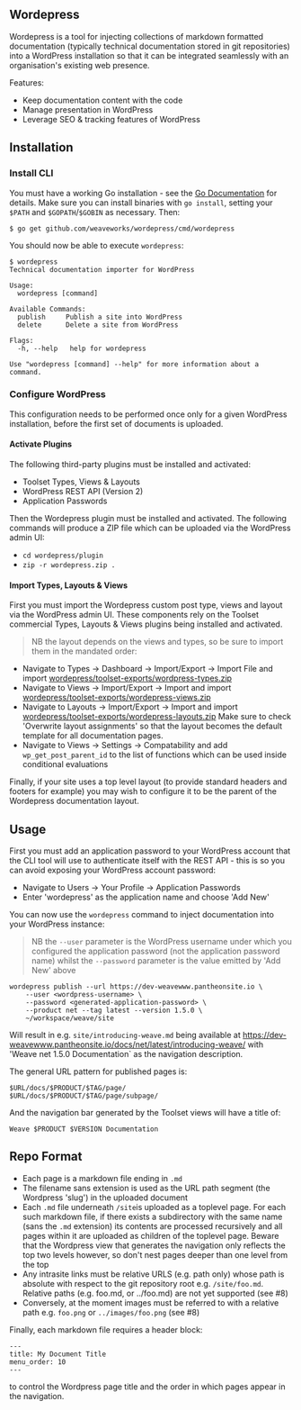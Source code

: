 ## Wordepress

Wordepress is a tool for injecting collections of markdown formatted
documentation (typically technical documentation stored in git repositories)
into a WordPress installation so that it can be integrated seamlessly with an
organisation's existing web presence.

Features:

* Keep documentation content with the code
* Manage presentation in WordPress
* Leverage SEO & tracking features of WordPress

## Installation

### Install CLI

You must have a working Go installation - see the
[Go Documentation](https://golang.org/doc/install) for details. Make
sure you can install binaries with `go install`, setting your `$PATH`
and `$GOPATH`/`$GOBIN` as necessary. Then:

    $ go get github.com/weaveworks/wordepress/cmd/wordepress

You should now be able to execute `wordepress`:

```
$ wordepress
Technical documentation importer for WordPress

Usage:
  wordepress [command]

Available Commands:
  publish     Publish a site into WordPress
  delete      Delete a site from WordPress

Flags:
  -h, --help   help for wordepress

Use "wordepress [command] --help" for more information about a command.
```

### Configure WordPress

This configuration needs to be performed once only for a given
WordPress installation, before the first set of documents is uploaded.

#### Activate Plugins

The following third-party plugins must be installed and activated:

* Toolset Types, Views & Layouts
* WordPress REST API (Version 2)
* Application Passwords

Then the Wordepress plugin must be installed and activated. The
following commands will produce a ZIP file which can be uploaded via
the WordPress admin UI:

* `cd wordepress/plugin`
* `zip -r wordepress.zip .`

#### Import Types, Layouts & Views

First you must import the Wordepress custom post type, views and
layout via the WordPress admin UI. These components rely on the Toolset
commercial Types, Layouts & Views plugins being installed and
activated.

> NB the layout depends on the views and types, so be sure to import
> them in the mandated order:

* Navigate to Types -> Dashboard -> Import/Export -> Import File and import
  [wordepress/toolset-exports/wordpress-types.zip](toolset-exports/wordepress-types.zip)
* Navigate to Views -> Import/Export -> Import and import
  [wordepress/toolset-exports/wordepress-views.zip](toolset-exports/wordepress-views.zip)
* Navigate to Layouts -> Import/Export -> Import and import
  [wordepress/toolset-exports/wordepress-layouts.zip](toolset-exports/wordepress-layouts.zip)
  Make sure to check 'Overwrite layout assignments' so that the layout
  becomes the default template for all documentation pages.
* Navigate to Views -> Settings -> Compatability and add
  `wp_get_post_parent_id` to the list of functions which can be used
  inside conditional evaluations

Finally, if your site uses a top level layout (to provide standard
headers and footers for example) you may wish to configure it to be
the parent of the Wordepress documentation layout.

## Usage

First you must add an application password to your WordPress account
that the CLI tool will use to authenticate itself with the REST API -
this is so you can avoid exposing your WordPress account password:

* Navigate to Users -> Your Profile -> Application Passwords
* Enter 'wordepress' as the application name and choose 'Add New'

You can now use the `wordepress` command to inject documentation into
your WordPress instance:

> NB the `--user` parameter is the WordPress username under which you
> configured the application password (not the application password
> name) whilst the `--password` parameter is the value emitted by 'Add
> New' above

    wordepress publish --url https://dev-weavewww.pantheonsite.io \
        --user <wordpress-username> \
        --password <generated-application-password> \
        --product net --tag latest --version 1.5.0 \
        ~/workspace/weave/site

Will result in e.g. `site/introducing-weave.md` being available at
https://dev-weavewww.pantheonsite.io/docs/net/latest/introducing-weave/
with 'Weave net 1.5.0 Documentation` as the navigation description.

The general URL pattern for published pages is:

    $URL/docs/$PRODUCT/$TAG/page/
    $URL/docs/$PRODUCT/$TAG/page/subpage/

And the navigation bar generated by the Toolset views will have a
title of:

    Weave $PRODUCT $VERSION Documentation

## Repo Format

* Each page is a markdown file ending in `.md`
* The filename sans extension is used as the URL path segment (the
  Wordpress 'slug') in the uploaded document
* Each `.md` file underneath `/site`is uploaded as a toplevel page.
  For each such markdown file, if there exists a subdirectory with the
  same name (sans the `.md` extension) its contents are processed
  recursively and all pages within it are uploaded as children of the
  toplevel page. Beware that the Wordpress view that generates the
  navigation only reflects the top two levels however, so don't nest
  pages deeper than one level from the top
* Any intrasite links must be relative URLS (e.g. path only) whose
  path is absolute with respect to the git repository root e.g.
  `/site/foo.md`. Relative paths (e.g. foo.md, or ../foo.md) are not
  yet supported (see #8)
* Conversely, at the moment images must be referred to with a relative
  path e.g. `foo.png` or `../images/foo.png` (see #8)

Finally, each markdown file requires a header block:

```
---
title: My Document Title
menu_order: 10
---
```

to control the Wordpress page title and the order in which pages
appear in the navigation.
